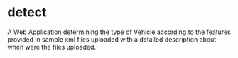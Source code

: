 # detect
A Web Application determining the type of Vehicle according to the features provided in sample xml files uploaded with a
detailed description about when were the files uploaded.
